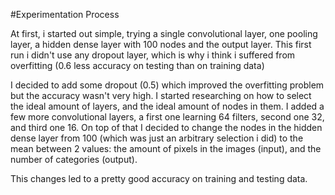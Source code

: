 #Experimentation Process

At first, i started out simple, trying a single convolutional layer,
one pooling layer, a hidden dense layer with 100 nodes and the output layer.
This first run i didn't use any dropout layer, which is why i think i suffered
from overfitting (0.6 less accuracy on testing than on training data)

I decided to add some dropout (0.5) which improved the overfitting problem but the
accuracy wasn't very high. I started researching on how to select the ideal amount
of layers, and the ideal amount of nodes in them. I added a few more convolutional layers,
a first one learning 64 filters, second one 32, and third one 16.
On top of that I decided to change the nodes in the hidden dense layer from 100 
(which was just an arbitrary selection i did) to the mean between 2 values: 
the amount of pixels in the images (input), and the number of categories (output).

This changes led to a pretty good accuracy on training and testing data.